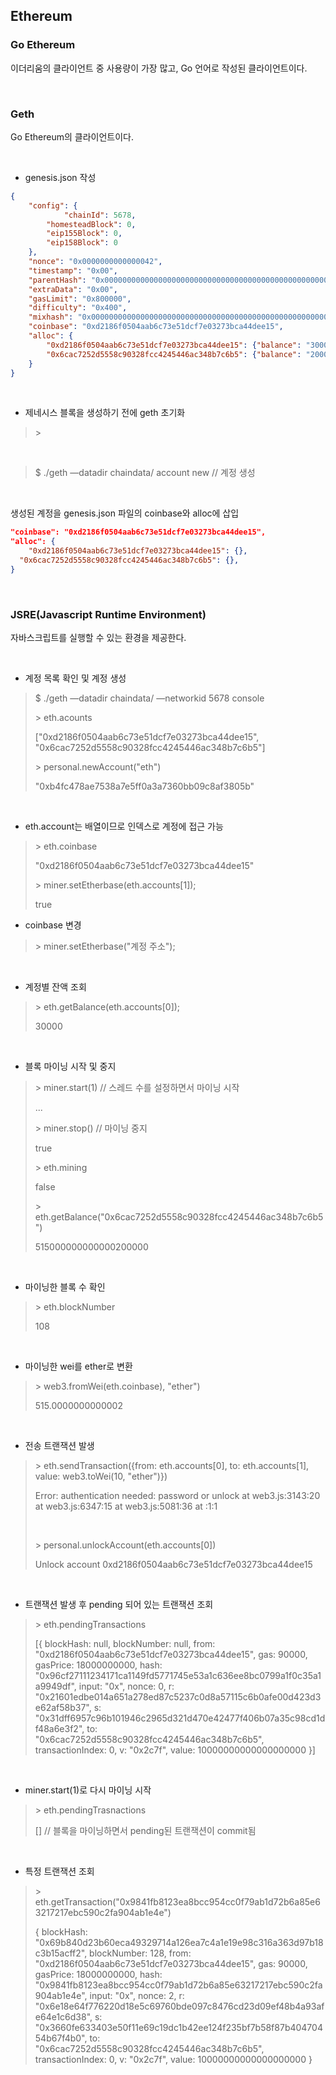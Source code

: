 ## Ethereum

### Go Ethereum

이더리움의 클라이언트 중 사용량이 가장 많고, Go 언어로 작성된 클라이언트이다.

<br>

### Geth

Go Ethereum의 클라이언트이다.

<br>

- genesis.json 작성

```json
{
	"config": {
        	"chainId": 5678,
		"homesteadBlock": 0,
		"eip155Block": 0,
		"eip158Block": 0
	},
	"nonce": "0x0000000000000042",
	"timestamp": "0x00",
	"parentHash": "0x0000000000000000000000000000000000000000000000000000000000000000",
	"extraData": "0x00",
	"gasLimit": "0x800000",
	"difficulty": "0x400",
	"mixhash": "0x0000000000000000000000000000000000000000000000000000000000000000",
	"coinbase": "0xd2186f0504aab6c73e51dcf7e03273bca44dee15",
	"alloc": {
		"0xd2186f0504aab6c73e51dcf7e03273bca44dee15": {"balance": "300000"},
		"0x6cac7252d5558c90328fcc4245446ac348b7c6b5": {"balance": "200000"}
	}
}
```

<br>

- 제네시스 블록을 생성하기 전에 geth 초기화

> \> 

<br>

> $ ./geth —datadir chaindata/ account new	// 계정 생성

<br>

생성된 계정을 genesis.json 파일의 coinbase와 alloc에 삽입

```json
"coinbase": "0xd2186f0504aab6c73e51dcf7e03273bca44dee15",
"alloc": {
	"0xd2186f0504aab6c73e51dcf7e03273bca44dee15": {},
  "0x6cac7252d5558c90328fcc4245446ac348b7c6b5": {},
}
```

<br>

### JSRE(Javascript Runtime Environment)

자바스크립트를 실행할 수 있는 환경을 제공한다.

<br>

- 계정 목록 확인 및 계정 생성

> $ ./geth —datadir chaindata/ —networkid 5678 console
>
> \> eth.acounts
>
> ["0xd2186f0504aab6c73e51dcf7e03273bca44dee15", "0x6cac7252d5558c90328fcc4245446ac348b7c6b5"]
>
> \> personal.newAccount("eth")
>
> "0xb4fc478ae7538a7e5ff0a3a7360bb09c8af3805b"

<br>

- eth.account는 배열이므로 인덱스로 계정에 접근 가능

> \> eth.coinbase
>
> "0xd2186f0504aab6c73e51dcf7e03273bca44dee15"
>
> \> miner.setEtherbase(eth.accounts[1]);
>
> true

- coinbase 변경

> \> miner.setEtherbase("계정 주소");

<br>

- 계정별 잔액 조회

> \> eth.getBalance(eth.accounts[0]);
>
> 30000

<br>

- 블록 마이닝 시작 및 중지

> \> miner.start(1) // 스레드 수를 설정하면서 마이닝 시작
>
> ...
>
> \> miner.stop() // 마이닝 중지
>
> true
>
> \> eth.mining
>
> false
>
> \> eth.getBalance("0x6cac7252d5558c90328fcc4245446ac348b7c6b5")
>
> 515000000000000200000

<br>

- 마이닝한 블록 수 확인

> \> eth.blockNumber
>
> 108

<br>

- 마이닝한 wei를 ether로 변환

> \> web3.fromWei(eth.coinbase), "ether")
>
> 515.0000000000002

<br>

- 전송 트랜잭션 발생

> \> eth.sendTransaction({from: eth.accounts[0], to: eth.accounts[1], value: web3.toWei(10, "ether")})
>
> Error: authentication needed: password or unlock
>     at web3.js:3143:20
>     at web3.js:6347:15
>     at web3.js:5081:36
>     at <anonymous>:1:1
>
> <br>
>
> \> personal.unlockAccount(eth.accounts[0])
>
> Unlock account 0xd2186f0504aab6c73e51dcf7e03273bca44dee15

<br>

- 트랜잭션 발생 후 pending 되어 있는 트랜잭션 조회

> \> eth.pendingTransactions
>
> [{
>     blockHash: null,
>     blockNumber: null,
>     from: "0xd2186f0504aab6c73e51dcf7e03273bca44dee15",
>     gas: 90000,
>     gasPrice: 18000000000,
>     hash: "0x96cf27111234171ca1149fd5771745e53a1c636ee8bc0799a1f0c35a1a9949df",
>     input: "0x",
>     nonce: 0,
>     r: "0x21601edbe014a651a278ed87c5237c0d8a57115c6b0afe00d423d3e62af58b37",
>     s: "0x31dff6957c96b101946c2965d321d470e42477f406b07a35c98cd1df48a6e3f2",
>     to: "0x6cac7252d5558c90328fcc4245446ac348b7c6b5",
>     transactionIndex: 0,
>     v: "0x2c7f",
>     value: 10000000000000000000
> }]

<br>

- miner.start(1)로 다시 마이닝 시작

> \> eth.pendingTrasnactions
>
> []	// 블록을 마이닝하면서 pending된 트랜잭션이 commit됨

<br>

- 특정 트랜잭션 조회

> \> eth.getTransaction("0x9841fb8123ea8bcc954cc0f79ab1d72b6a85e63217217ebc590c2fa904ab1e4e")
>
> {
>   blockHash: "0x69b840d23b60eca49329714a126ea7c4a1e19e98c316a363d97b18c3b15acff2",
>   blockNumber: 128,
>   from: "0xd2186f0504aab6c73e51dcf7e03273bca44dee15",
>   gas: 90000,
>   gasPrice: 18000000000,
>   hash: "0x9841fb8123ea8bcc954cc0f79ab1d72b6a85e63217217ebc590c2fa904ab1e4e",
>   input: "0x",
>   nonce: 2,
>   r: "0x6e18e64f776220d18e5c69760bde097c8476cd23d09ef48b4a93afe64e1c6d38",
>   s: "0x3660fe633403e50f11e69c19dc1b42ee124f235bf7b58f87b40470454b67f4b0",
>   to: "0x6cac7252d5558c90328fcc4245446ac348b7c6b5",
>   transactionIndex: 0,
>   v: "0x2c7f",
>   value: 10000000000000000000
> }

<br>

